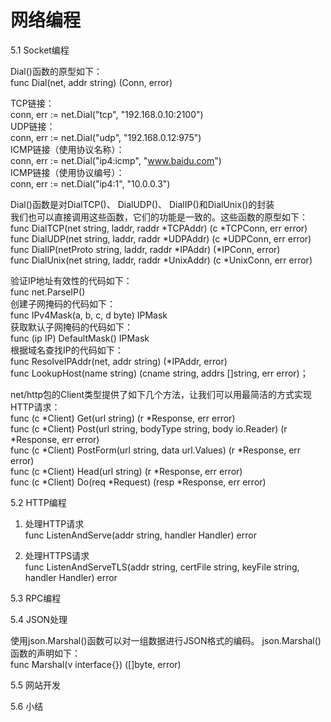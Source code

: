 网络编程
========
5.1 Socket编程

Dial()函数的原型如下：  
func Dial(net, addr string) (Conn, error)

TCP链接：  
conn, err := net.Dial("tcp", "192.168.0.10:2100")  
UDP链接：  
conn, err := net.Dial("udp", "192.168.0.12:975")  
ICMP链接（使用协议名称）：  
conn, err := net.Dial("ip4:icmp", "www.baidu.com")  
ICMP链接（使用协议编号）：  
conn, err := net.Dial("ip4:1", "10.0.0.3")  

Dial()函数是对DialTCP()、 DialUDP()、 DialIP()和DialUnix()的封装  
我们也可以直接调用这些函数，它们的功能是一致的。这些函数的原型如下：  
func DialTCP(net string, laddr, raddr *TCPAddr) (c *TCPConn, err error)  
func DialUDP(net string, laddr, raddr *UDPAddr) (c *UDPConn, err error)  
func DialIP(netProto string, laddr, raddr *IPAddr) (*IPConn, error)  
func DialUnix(net string, laddr, raddr *UnixAddr) (c *UnixConn, err error)  

验证IP地址有效性的代码如下：  
func net.ParseIP()  
创建子网掩码的代码如下：  
func IPv4Mask(a, b, c, d byte) IPMask  
获取默认子网掩码的代码如下：  
func (ip IP) DefaultMask() IPMask  
根据域名查找IP的代码如下：  
func ResolveIPAddr(net, addr string) (*IPAddr, error)  
func LookupHost(name string) (cname string, addrs []string, err error)；  

net/http包的Client类型提供了如下几个方法，让我们可以用最简洁的方式实现 HTTP请求：  
func (c *Client) Get(url string) (r *Response, err error)  
func (c *Client) Post(url string, bodyType string, body io.Reader) (r *Response, err error)  
func (c *Client) PostForm(url string, data url.Values) (r *Response, err error)  
func (c *Client) Head(url string) (r *Response, err error)  
func (c *Client) Do(req *Request) (resp *Response, err error)  

5.2 HTTP编程

1. 处理HTTP请求  
func ListenAndServe(addr string, handler Handler) error  

2. 处理HTTPS请求  
func ListenAndServeTLS(addr string, certFile string, keyFile string, handler Handler) error  

5.3 RPC编程


5.4 JSON处理

使用json.Marshal()函数可以对一组数据进行JSON格式的编码。 
json.Marshal()函数的声明如下：  
func Marshal(v interface{}) ([]byte, error)  

5.5 网站开发


5.6 小结

